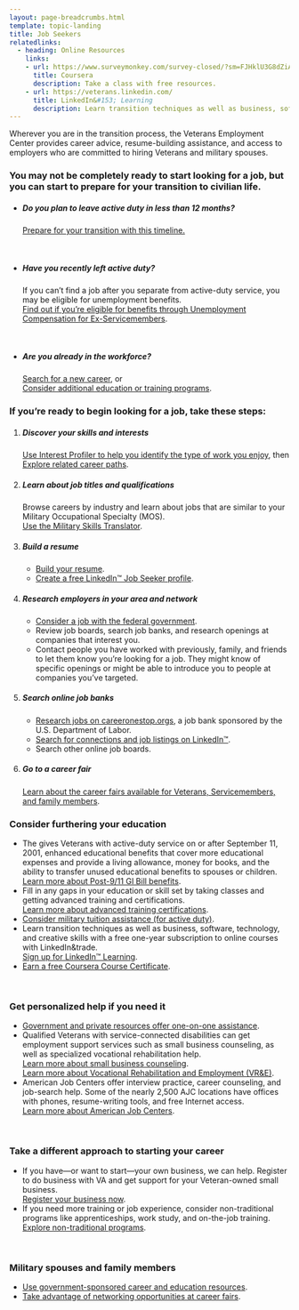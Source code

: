 ```yaml
---
layout: page-breadcrumbs.html
template: topic-landing
title: Job Seekers
relatedlinks:
  - heading: Online Resources
    links:
    - url: https://www.surveymonkey.com/survey-closed/?sm=FJHklU3G8dZiAvMvaXCjHbRQzq11Lm9wxWgvT3bLmUfVF_2BDwr4Heo0_2BnYHEhahfBKrDxUsNaZ3DU3iPeqmxGl_2FwdWj3AJAYhMRrDOUGicxY_3D
      title: Coursera
      description: Take a class with free resources.
    - url: https://veterans.linkedin.com/
      title: LinkedIn&#153; Learning
      description: Learn transition techniques as well as business, software, technology, and creative skills with a free one-year subscription to online courses.
---
```


<div class="va-introtext">

Wherever you are in the transition process, the Veterans Employment Center provides career advice, resume-building assistance, and access to employers who are committed to hiring Veterans and military spouses.

</div>


<div class="feature" markdown="1">

### You may not be completely ready to start looking for a job, but you can start to prepare for your transition to civilian life. 

- ##### Do you plan to leave active duty in less than 12 months?

  [Prepare for your transition with this timeline.](/employment/job-seekers/less-than-one-year/) 
<br>

- ##### Have you recently left active duty?

  If you can’t find a job after you separate from active-duty service, you may be eligible for unemployment benefits. <br> [Find out if you’re eligible for benefits through Unemployment Compensation for Ex-Servicemembers](/employment/job-seekers/unemployment-support/).
<br>

- ##### Are you already in the workforce?

  [Search for a new career](https://www.careeronestop.org/JobSearch/job-search.aspx), or <br> [Consider additional education or training programs](/education/gi-bill/).

</div>

### If you’re ready to begin looking for a job, take these steps:

<ol class="process" markdown="0">
<li class="process-step list-one" markdown="1">

##### Discover your skills and interests<br>

[Use Interest Profiler to help you identify the type of work you enjoy](/employment/job-seekers/interest-profiler/), then <br> [Explore related career paths](https://www.mynextmove.org/).
</li>

<li class="process-step list-two" markdown="1">

##### Learn about job titles and qualifications<br>

Browse careers by industry and learn about jobs that are similar to your Military Occupational Specialty (MOS). <br> [Use the Military Skills Translator](/employment/job-seekers/skills-translator).
</li>

<li class="process-step list-three" markdown="1">

##### Build a resume<br>

- [Build your resume](/employment/job-seekers/create-resume).
- [Create a free LinkedIn&trade; Job Seeker profile](https://veterans.linkedin.com/).
</li>

<li class="process-step list-four" markdown="1">

##### Research employers in your area and network

- [Consider a job with the federal government](/employment/job-seekers/federal-employment/).
- Review job boards, search job banks, and research openings at companies that interest you.
- Contact people you have worked with previously, family, and friends to let them know you’re looking for a job. They might know of specific openings or might be able to introduce you to people at companies you’ve targeted.
</li>

<li class="process-step list-five" markdown="1">

##### Search online job banks

- [Research jobs on careeronestop.orgs](https://www.careeronestop.org/JobSearch/job-search.aspx), a job bank sponsored by the U.S. Department of Labor. 
- [Search for connections and job listings on LinkedIn&trade;](https://veterans.linkedin.com/). <br>
- Search other online job boards.
</li>

<li class="process-step list-six" markdown="1">

##### Go to a career fair

[Learn about the career fairs available for Veterans, Servicemembers, and family members](/employment/job-seekers/career-fairs/).
</li>

</ol>


### Consider furthering your education
- The gives Veterans with active-duty service on or after September 11, 2001, enhanced educational benefits that cover more educational expenses and provide a living allowance, money for books, and the ability to transfer unused educational benefits to spouses or children.<br> [Learn more about Post-9/11 GI Bill benefits](/education/gi-bill/post-9-11/).
- Fill in any gaps in your education or skill set by taking classes and getting advanced training and certifications. <br> [Learn more about advanced training certifications](/education/advanced-training-and-certifications/).
- [Consider military tuition assistance (for active duty)](http://myarmybenefits.us.army.mil/Home/Benefit_Library/Federal_Benefits_Page/Tuition_Assistance_(TA).html?serv=149).
- Learn transition techniques as well as business, software, technology, and creative skills with a free one-year subscription to online courses with LinkedIn&trade. <br> [Sign up for LinkedIn&trade; Learning](https://veterans.linkedin.com).
- [Earn a free Coursera Course Certificate](https://www.surveymonkey.com/survey-closed/?sm=FJHklU3G8dZiAvMvaXCjHbRQzq11Lm9wxWgvT3bLmUfVF_2BDwr4Heo0_2BnYHEhahfBKrDxUsNaZ3DU3iPeqmxGl_2FwdWj3AJAYhMRrDOUGicxY_3D).

<br>

### Get personalized help if you need it

- [Government and private resources offer one-on-one assistance](https://www.dol.gov/veterans/findajob/).
- Qualified Veterans with service-connected disabilities can get employment support services such as small business counseling, as well as specialized vocational rehabilitation help. <br> 
[Learn more about small business counseling](/employment/job-seekers/service-disabled/). <br>
[Learn more about Vocational Rehabilitation and Employment (VR&amp;E)](/employment/vocational-rehab-and-employment/).
-  American Job Centers offer interview practice, career counseling, and job-search help. Some of the nearly 2,500 AJC locations have offices with phones, resume-writing tools, and free Internet access. <br>
[Learn more about American Job Centers](http://www.careeronestop.org/ReEmployment/Veterans/JobSearchHelp/ChangeCareers/one-stop-career-centers.aspx).

<br>

### Take a different approach to starting your career

- If you have—or want to start—your own business, we can help. Register to do business with VA and get support for your Veteran-owned small business. <br> [Register your business now](/employment/job-seekers/register-your-business/).
- If you need more training or job experience, consider non-traditional programs like apprenticeships, work study, and on-the-job training. <br> [Explore non-traditional programs](/education/work-learn/job-and-apprenticeship/).

<br>

### Military spouses and family members

- [Use government-sponsored career and education resources](/employment/job-seekers/family-members/).
- [Take advantage of networking opportunities at career fairs](/employment/job-seekers/career-fairs/).
